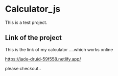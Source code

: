 ﻿# Calculator_js

This is a test project.

## Link of the project

This is the link of my calculator ....which works online

https://jade-druid-59f558.netlify.app/

please checkout..
